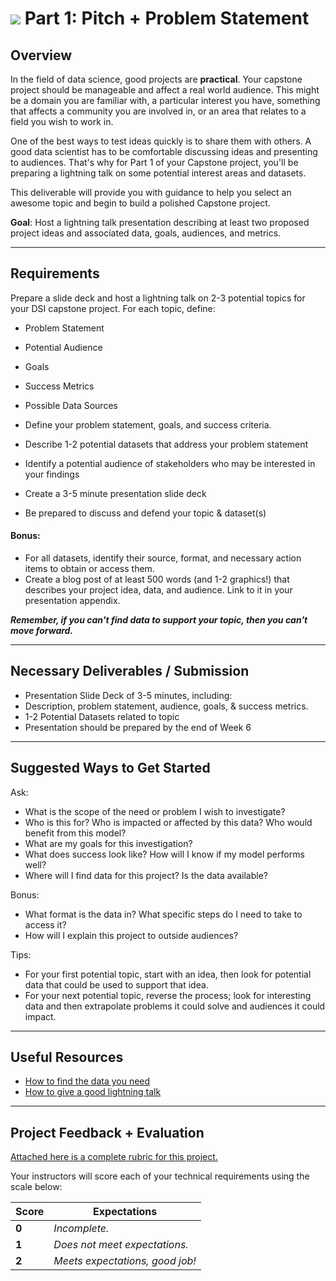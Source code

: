 # ![](https://ga-dash.s3.amazonaws.com/production/assets/logo-9f88ae6c9c3871690e33280fcf557f33.png) Part 1: Pitch + Problem Statement

## Overview

In the field of data science, good projects are **practical**. Your capstone project should be manageable and affect a real world audience. This might be a domain you are familiar with, a particular interest you have, something that affects a community you are involved in, or an area that relates to a field you wish to work in.

One of the best ways to test ideas quickly is to share them with others. A good data scientist has to be comfortable discussing ideas and presenting to audiences. That's why for Part 1 of your Capstone project, you'll be preparing a lightning talk on some potential interest areas and datasets.

This deliverable will provide you with guidance to help you select an awesome topic and begin to build a polished Capstone project. 

**Goal**: Host a lightning talk presentation describing at least two proposed project ideas and associated data, goals, audiences, and metrics.

---

## Requirements

Prepare a slide deck and host a lightning talk on 2-3 potential topics for your DSI capstone project. For each topic, define:

- Problem Statement
- Potential Audience 
- Goals
- Success Metrics
- Possible Data Sources

- Define your problem statement, goals, and success criteria.
- Describe 1-2 potential datasets that address your problem statement
- Identify a potential audience of stakeholders who may be interested in your findings
- Create a 3-5 minute presentation slide deck
- Be prepared to discuss and defend your topic & dataset(s)

#### Bonus:
 - For all datasets, identify their source, format, and necessary action items to obtain or access them.
 - Create a blog post of at least 500 words (and 1-2 graphics!) that describes your project idea, data, and audience. Link to it in your presentation appendix.
 
 ***Remember, if you can't find data to support your topic, then you can't move forward.***

---

## Necessary Deliverables / Submission

- Presentation Slide Deck of 3-5 minutes, including:
 - Description, problem statement, audience, goals, & success metrics.
 - 1-2 Potential Datasets related to topic
- Presentation should be prepared by the end of Week 6

---

## Suggested Ways to Get Started

Ask:
- What is the scope of the need or problem I wish to investigate?
- Who is this for? Who is impacted or affected by this data? Who would benefit from this model?
- What are my goals for this investigation?
- What does success look like? How will I know if my model performs well?
- Where will I find data for this project? Is the data available?

Bonus:
- What format is the data in? What specific steps do I need to take to access it?
- How will I explain this project to outside audiences?

Tips:
- For your first potential topic, start with an idea, then look for potential data that could be used to support that idea.
- For your next potential topic, reverse the process; look for interesting data and then extrapolate problems it could solve and audiences it could impact.

---

## Useful Resources

- [How to find the data you need](http://flowingdata.com/2009/10/01/30-resources-to-find-the-data-you-need/)
- [How to give a good lightning talk](https://www.semrush.com/blog/16-ways-to-prepare-for-a-lightning-talk/)

---

## Project Feedback + Evaluation

[Attached here is a complete rubric for this project.](./part-01-rubric.md)

Your instructors will score each of your technical requirements using the scale below:

Score  | Expectations
--- | ---
**0** | _Incomplete._
**1** | _Does not meet expectations._
**2** | _Meets expectations, good job!_

